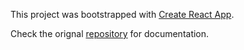 This project was bootstrapped with [Create React App](https://github.com/whitesmith/create-react-app).

Check the orignal [repository](https://github.com/facebookincubator/create-react-app) for documentation.
